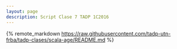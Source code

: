 ```yaml
---
layout: page
description: Script Clase 7 TADP 1C2016
---
```


{% remote_markdown https://raw.githubusercontent.com/tadp-utn-frba/tadp-clases/scala-age/README.md %}
